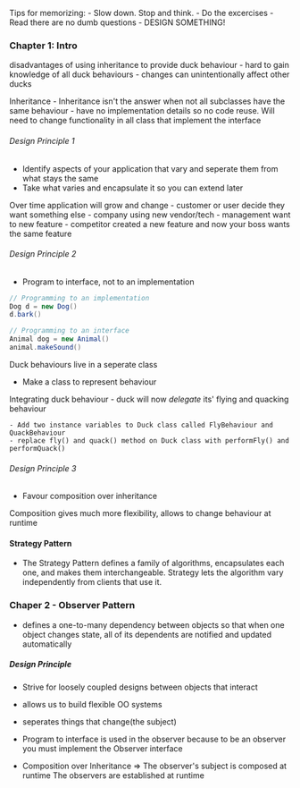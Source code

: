 Tips for memorizing:
    - Slow down. Stop and think.
    - Do the excercises
    - Read there are no dumb questions
    - DESIGN SOMETHING!

### Chapter 1: Intro

disadvantages of using inheritance to provide duck behaviour
    <!-- - Code is duplicated across subclasses -->
    - hard to gain knowledge of all duck behaviours
    - changes can unintentionally affect other ducks

Inheritance
    - Inheritance isn't the answer when not all subclasses have the same behaviour
    - have no implementation details so no code reuse. Will need to change functionality in all class that implement the interface

###### Design Principle 1
- Identify aspects of your application that vary and seperate them from what stays the same
- Take what varies and encapsulate it so you can extend later

Over time application will grow and change
    - customer or user decide they want something else
    - company using new vendor/tech
    - management want to new feature
    - competitor created a new feature and now your boss wants the same feature


###### Design Principle 2
- Program to interface, not to an implementation

```Java
// Programming to an implementation
Dog d = new Dog()
d.bark()

// Programming to an interface
Animal dog = new Animal()
animal.makeSound()

```

Duck behaviours live in a seperate class
- Make a class to represent behaviour

Integrating duck behaviour
    - duck will now *delegate* its' flying and quacking behaviour

    - Add two instance variables to Duck class called FlyBehaviour and QuackBehaviour
    - replace fly() and quack() method on Duck class with performFly() and performQuack()

###### Design Principle 3
- Favour composition over inheritance

Composition gives much more flexibility, allows to change behaviour at runtime

#### Strategy Pattern
- The Strategy Pattern defines a family of algorithms,
encapsulates each one, and makes them interchangeable. Strategy
lets the algorithm vary independently from clients that use it.


### Chaper 2 - Observer Pattern
- defines a one-to-many dependency between objects so that when
one object changes state, all of its dependents are notified and updated automatically

##### Design Principle
- Strive for loosely coupled designs between objects that interact
- allows us to build flexible OO systems

- seperates things that change(the subject)
- Program to interface is used in the observer because to be an observer you must implement the Observer
interface

- Composition over Inheritance =>
    The observer's subject is composed at runtime
    The observers are established at runtime